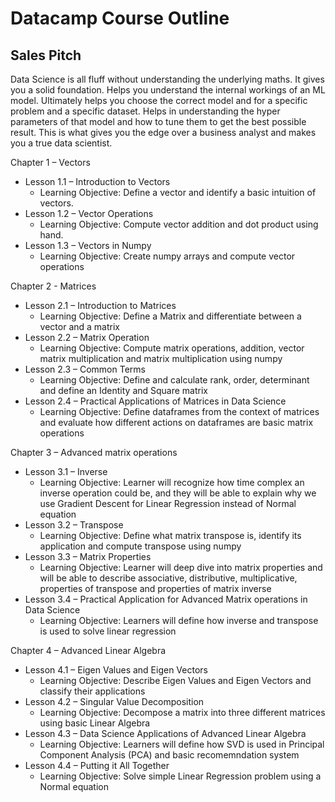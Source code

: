 # Datacamp Course Outline
## Sales Pitch
Data Science is all fluff without understanding the underlying maths. It gives you a solid foundation. Helps you understand the internal workings of an ML model. Ultimately helps you choose the correct model and for a specific problem and a specific dataset. Helps in understanding the hyper parameters of that model and how to tune them to get the best possible result. This is what gives you the edge over a business analyst and makes you a true data scientist.

Chapter 1 – Vectors 

*	Lesson 1.1 – Introduction to Vectors
	*	Learning Objective: Define a vector and identify a basic intuition of vectors. 
*	Lesson 1.2 – Vector Operations
	*	Learning Objective: Compute vector addition and dot product using hand.
*	Lesson 1.3 – Vectors in Numpy 
	*	Learning Objective: Create numpy arrays and compute vector operations

Chapter 2 - Matrices
*	Lesson 2.1 – Introduction to Matrices
	*	Learning Objective: Define a Matrix and differentiate between a vector and a matrix 
*	Lesson 2.2 – Matrix Operation
	*	Learning Objective: Compute matrix operations, addition, vector matrix multiplication and matrix multiplication using numpy
*	Lesson 2.3 – Common Terms
	*	Learning Objective: Define and calculate rank, order, determinant and define an Identity and Square matrix
*	Lesson 2.4 – Practical Applications of Matrices in Data Science
	*	Learning Objective: Define dataframes from the context of matrices and evaluate how different actions on dataframes are basic matrix operations

Chapter 3 – Advanced matrix operations
*	Lesson 3.1 – Inverse
	*	Learning Objective: Learner will recognize how time complex an inverse operation could be, and they will be able to explain why we use Gradient Descent for Linear Regression instead of Normal equation
*	Lesson 3.2 – Transpose
	*	Learning Objective: Define what matrix transpose is, identify its application and compute transpose using numpy 
*	Lesson 3.3 – Matrix Properties
	*	Learning Objective: Learner will deep dive into matrix properties and will be able to describe associative, distributive, multiplicative, properties of transpose and properties of matrix inverse
*	Lesson 3.4 – Practical Application for Advanced Matrix operations in Data Science
	*	Learning Objective: Learners will define how inverse and transpose is used to solve linear regression

Chapter 4 – Advanced Linear Algebra 
*	Lesson 4.1 – Eigen Values and Eigen Vectors
	*	Learning Objective:  Describe Eigen Values and Eigen Vectors and classify their applications
*	Lesson 4.2 – Singular Value Decomposition
	*	Learning Objective: Decompose a matrix into three different matrices using basic Linear Algebra
*	Lesson 4.3 – Data Science Applications of Advanced Linear Algebra
	*	Learning Objective: Learners will define how SVD is used in Principal Component Analysis (PCA) and basic recomemndation system
*	Lesson 4.4 – Putting it All Together
	*	Learning Objective: Solve simple Linear Regression problem using a Normal equation

